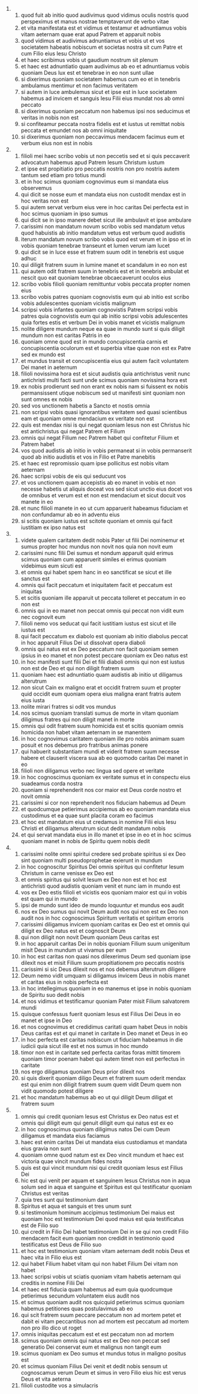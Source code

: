 <ol>
  <li>
    <ol>
      <li>quod fuit ab initio quod audivimus quod vidimus oculis nostris quod perspeximus et manus nostrae temptaverunt de verbo vitae</li>
      <li>et vita manifestata est et vidimus et testamur et adnuntiamus vobis vitam aeternam quae erat apud Patrem et apparuit nobis</li>
      <li>quod vidimus et audivimus adnuntiamus et vobis ut et vos societatem habeatis nobiscum et societas nostra sit cum Patre et cum Filio eius Iesu Christo</li>
      <li>et haec scribimus vobis ut gaudium nostrum sit plenum</li>
      <li>et haec est adnuntiatio quam audivimus ab eo et adnuntiamus vobis quoniam Deus lux est et tenebrae in eo non sunt ullae</li>
      <li>si dixerimus quoniam societatem habemus cum eo et in tenebris ambulamus mentimur et non facimus veritatem</li>
      <li>si autem in luce ambulemus sicut et ipse est in luce societatem habemus ad invicem et sanguis Iesu Filii eius mundat nos ab omni peccato</li>
      <li>si dixerimus quoniam peccatum non habemus ipsi nos seducimus et veritas in nobis non est</li>
      <li>si confiteamur peccata nostra fidelis est et iustus ut remittat nobis peccata et emundet nos ab omni iniquitate</li>
      <li>si dixerimus quoniam non peccavimus mendacem facimus eum et verbum eius non est in nobis</li>
    </ol>
  </li>
  <li>
    <ol>
      <li>filioli mei haec scribo vobis ut non peccetis sed et si quis peccaverit advocatum habemus apud Patrem Iesum Christum iustum</li>
      <li>et ipse est propitiatio pro peccatis nostris non pro nostris autem tantum sed etiam pro totius mundi</li>
      <li>et in hoc scimus quoniam cognovimus eum si mandata eius observemus</li>
      <li>qui dicit se nosse eum et mandata eius non custodit mendax est in hoc veritas non est</li>
      <li>qui autem servat verbum eius vere in hoc caritas Dei perfecta est in hoc scimus quoniam in ipso sumus</li>
      <li>qui dicit se in ipso manere debet sicut ille ambulavit et ipse ambulare</li>
      <li>carissimi non mandatum novum scribo vobis sed mandatum vetus quod habuistis ab initio mandatum vetus est verbum quod audistis</li>
      <li>iterum mandatum novum scribo vobis quod est verum et in ipso et in vobis quoniam tenebrae transeunt et lumen verum iam lucet</li>
      <li>qui dicit se in luce esse et fratrem suum odit in tenebris est usque adhuc</li>
      <li>qui diligit fratrem suum in lumine manet et scandalum in eo non est</li>
      <li>qui autem odit fratrem suum in tenebris est et in tenebris ambulat et nescit quo eat quoniam tenebrae obcaecaverunt oculos eius</li>
      <li>scribo vobis filioli quoniam remittuntur vobis peccata propter nomen eius</li>
      <li>scribo vobis patres quoniam cognovistis eum qui ab initio est scribo vobis adulescentes quoniam vicistis malignum</li>
      <li>scripsi vobis infantes quoniam cognovistis Patrem scripsi vobis patres quia cognovistis eum qui ab initio scripsi vobis adulescentes quia fortes estis et verbum Dei in vobis manet et vicistis malignum</li>
      <li>nolite diligere mundum neque ea quae in mundo sunt si quis diligit mundum non est caritas Patris in eo</li>
      <li>quoniam omne quod est in mundo concupiscentia carnis et concupiscentia oculorum est et superbia vitae quae non est ex Patre sed ex mundo est</li>
      <li>et mundus transit et concupiscentia eius qui autem facit voluntatem Dei manet in aeternum</li>
      <li>filioli novissima hora est et sicut audistis quia antichristus venit nunc antichristi multi facti sunt unde scimus quoniam novissima hora est</li>
      <li>ex nobis prodierunt sed non erant ex nobis nam si fuissent ex nobis permansissent utique nobiscum sed ut manifesti sint quoniam non sunt omnes ex nobis</li>
      <li>sed vos unctionem habetis a Sancto et nostis omnia</li>
      <li>non scripsi vobis quasi ignorantibus veritatem sed quasi scientibus eam et quoniam omne mendacium ex veritate non est</li>
      <li>quis est mendax nisi is qui negat quoniam Iesus non est Christus hic est antichristus qui negat Patrem et Filium</li>
      <li>omnis qui negat Filium nec Patrem habet qui confitetur Filium et Patrem habet</li>
      <li>vos quod audistis ab initio in vobis permaneat si in vobis permanserit quod ab initio audistis et vos in Filio et Patre manebitis</li>
      <li>et haec est repromissio quam ipse pollicitus est nobis vitam aeternam</li>
      <li>haec scripsi vobis de eis qui seducunt vos</li>
      <li>et vos unctionem quam accepistis ab eo manet in vobis et non necesse habetis ut aliquis doceat vos sed sicut unctio eius docet vos de omnibus et verum est et non est mendacium et sicut docuit vos manete in eo</li>
      <li>et nunc filioli manete in eo ut cum apparuerit habeamus fiduciam et non confundamur ab eo in adventu eius</li>
      <li>si scitis quoniam iustus est scitote quoniam et omnis qui facit iustitiam ex ipso natus est</li>
    </ol>
  </li>
  <li>
    <ol>
      <li>videte qualem caritatem dedit nobis Pater ut filii Dei nominemur et sumus propter hoc mundus non novit nos quia non novit eum</li>
      <li>carissimi nunc filii Dei sumus et nondum apparuit quid erimus scimus quoniam cum apparuerit similes ei erimus quoniam videbimus eum sicuti est</li>
      <li>et omnis qui habet spem hanc in eo sanctificat se sicut et ille sanctus est</li>
      <li>omnis qui facit peccatum et iniquitatem facit et peccatum est iniquitas</li>
      <li>et scitis quoniam ille apparuit ut peccata tolleret et peccatum in eo non est</li>
      <li>omnis qui in eo manet non peccat omnis qui peccat non vidit eum nec cognovit eum</li>
      <li>filioli nemo vos seducat qui facit iustitiam iustus est sicut et ille iustus est</li>
      <li>qui facit peccatum ex diabolo est quoniam ab initio diabolus peccat in hoc apparuit Filius Dei ut dissolvat opera diaboli</li>
      <li>omnis qui natus est ex Deo peccatum non facit quoniam semen ipsius in eo manet et non potest peccare quoniam ex Deo natus est</li>
      <li>in hoc manifesti sunt filii Dei et filii diaboli omnis qui non est iustus non est de Deo et qui non diligit fratrem suum</li>
      <li>quoniam haec est adnuntiatio quam audistis ab initio ut diligamus alterutrum</li>
      <li>non sicut Cain ex maligno erat et occidit fratrem suum et propter quid occidit eum quoniam opera eius maligna erant fratris autem eius iusta</li>
      <li>nolite mirari fratres si odit vos mundus</li>
      <li>nos scimus quoniam translati sumus de morte in vitam quoniam diligimus fratres qui non diligit manet in morte</li>
      <li>omnis qui odit fratrem suum homicida est et scitis quoniam omnis homicida non habet vitam aeternam in se manentem</li>
      <li>in hoc cognovimus caritatem quoniam ille pro nobis animam suam posuit et nos debemus pro fratribus animas ponere</li>
      <li>qui habuerit substantiam mundi et viderit fratrem suum necesse habere et clauserit viscera sua ab eo quomodo caritas Dei manet in eo</li>
      <li>filioli non diligamus verbo nec lingua sed opere et veritate</li>
      <li>in hoc cognoscimus quoniam ex veritate sumus et in conspectu eius suadeamus corda nostra</li>
      <li>quoniam si reprehenderit nos cor maior est Deus corde nostro et novit omnia</li>
      <li>carissimi si cor non reprehenderit nos fiduciam habemus ad Deum</li>
      <li>et quodcumque petierimus accipiemus ab eo quoniam mandata eius custodimus et ea quae sunt placita coram eo facimus</li>
      <li>et hoc est mandatum eius ut credamus in nomine Filii eius Iesu Christi et diligamus alterutrum sicut dedit mandatum nobis</li>
      <li>et qui servat mandata eius in illo manet et ipse in eo et in hoc scimus quoniam manet in nobis de Spiritu quem nobis dedit</li>
    </ol>
  </li>
  <li>
    <ol>
      <li>carissimi nolite omni spiritui credere sed probate spiritus si ex Deo sint quoniam multi pseudoprophetae exierunt in mundum</li>
      <li>in hoc cognoscitur Spiritus Dei omnis spiritus qui confitetur Iesum Christum in carne venisse ex Deo est</li>
      <li>et omnis spiritus qui solvit Iesum ex Deo non est et hoc est antichristi quod audistis quoniam venit et nunc iam in mundo est</li>
      <li>vos ex Deo estis filioli et vicistis eos quoniam maior est qui in vobis est quam qui in mundo</li>
      <li>ipsi de mundo sunt ideo de mundo loquuntur et mundus eos audit</li>
      <li>nos ex Deo sumus qui novit Deum audit nos qui non est ex Deo non audit nos in hoc cognoscimus Spiritum veritatis et spiritum erroris</li>
      <li>carissimi diligamus invicem quoniam caritas ex Deo est et omnis qui diligit ex Deo natus est et cognoscit Deum</li>
      <li>qui non diligit non novit Deum quoniam Deus caritas est</li>
      <li>in hoc apparuit caritas Dei in nobis quoniam Filium suum unigenitum misit Deus in mundum ut vivamus per eum</li>
      <li>in hoc est caritas non quasi nos dilexerimus Deum sed quoniam ipse dilexit nos et misit Filium suum propitiationem pro peccatis nostris</li>
      <li>carissimi si sic Deus dilexit nos et nos debemus alterutrum diligere</li>
      <li>Deum nemo vidit umquam si diligamus invicem Deus in nobis manet et caritas eius in nobis perfecta est</li>
      <li>in hoc intellegimus quoniam in eo manemus et ipse in nobis quoniam de Spiritu suo dedit nobis</li>
      <li>et nos vidimus et testificamur quoniam Pater misit Filium salvatorem mundi</li>
      <li>quisque confessus fuerit quoniam Iesus est Filius Dei Deus in eo manet et ipse in Deo</li>
      <li>et nos cognovimus et credidimus caritati quam habet Deus in nobis Deus caritas est et qui manet in caritate in Deo manet et Deus in eo</li>
      <li>in hoc perfecta est caritas nobiscum ut fiduciam habeamus in die iudicii quia sicut ille est et nos sumus in hoc mundo</li>
      <li>timor non est in caritate sed perfecta caritas foras mittit timorem quoniam timor poenam habet qui autem timet non est perfectus in caritate</li>
      <li>nos ergo diligamus quoniam Deus prior dilexit nos</li>
      <li>si quis dixerit quoniam diligo Deum et fratrem suum oderit mendax est qui enim non diligit fratrem suum quem vidit Deum quem non vidit quomodo potest diligere</li>
      <li>et hoc mandatum habemus ab eo ut qui diligit Deum diligat et fratrem suum</li>
    </ol>
  </li>
  <li>
    <ol>
      <li>omnis qui credit quoniam Iesus est Christus ex Deo natus est et omnis qui diligit eum qui genuit diligit eum qui natus est ex eo</li>
      <li>in hoc cognoscimus quoniam diligimus natos Dei cum Deum diligamus et mandata eius faciamus</li>
      <li>haec est enim caritas Dei ut mandata eius custodiamus et mandata eius gravia non sunt</li>
      <li>quoniam omne quod natum est ex Deo vincit mundum et haec est victoria quae vincit mundum fides nostra</li>
      <li>quis est qui vincit mundum nisi qui credit quoniam Iesus est Filius Dei</li>
      <li>hic est qui venit per aquam et sanguinem Iesus Christus non in aqua solum sed in aqua et sanguine et Spiritus est qui testificatur quoniam Christus est veritas</li>
      <li>quia tres sunt qui testimonium dant</li>
      <li>Spiritus et aqua et sanguis et tres unum sunt</li>
      <li>si testimonium hominum accipimus testimonium Dei maius est quoniam hoc est testimonium Dei quod maius est quia testificatus est de Filio suo</li>
      <li>qui credit in Filio Dei habet testimonium Dei in se qui non credit Filio mendacem facit eum quoniam non credidit in testimonio quod testificatus est Deus de Filio suo</li>
      <li>et hoc est testimonium quoniam vitam aeternam dedit nobis Deus et haec vita in Filio eius est</li>
      <li>qui habet Filium habet vitam qui non habet Filium Dei vitam non habet</li>
      <li>haec scripsi vobis ut sciatis quoniam vitam habetis aeternam qui creditis in nomine Filii Dei</li>
      <li>et haec est fiducia quam habemus ad eum quia quodcumque petierimus secundum voluntatem eius audit nos</li>
      <li>et scimus quoniam audit nos quicquid petierimus scimus quoniam habemus petitiones quas postulavimus ab eo</li>
      <li>qui scit fratrem suum peccare peccatum non ad mortem petet et dabit ei vitam peccantibus non ad mortem est peccatum ad mortem non pro illo dico ut roget</li>
      <li>omnis iniquitas peccatum est et est peccatum non ad mortem</li>
      <li>scimus quoniam omnis qui natus est ex Deo non peccat sed generatio Dei conservat eum et malignus non tangit eum</li>
      <li>scimus quoniam ex Deo sumus et mundus totus in maligno positus est</li>
      <li>et scimus quoniam Filius Dei venit et dedit nobis sensum ut cognoscamus verum Deum et simus in vero Filio eius hic est verus Deus et vita aeterna</li>
      <li>filioli custodite vos a simulacris</li>
    </ol>
  </li>
</ol>